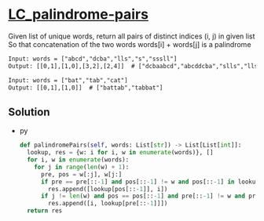 # [LC_palindrome-pairs](https://leetcode.com/problems/palindrome-pairs)

Given list of unique words, return all pairs of distinct indices (i, j) in given list
So that concatenation of the two words words[i] + words[j] is a palindrome

```txt
Input: words = ["abcd","dcba","lls","s","sssll"]
Output: [[0,1],[1,0],[3,2],[2,4]]  # ["dcbaabcd","abcddcba","slls","llssssll"]

Input: words = ["bat","tab","cat"]
Output: [[0,1],[1,0]]  # ["battab","tabbat"]
```

## Solution

* py

  ```py
  def palindromePairs(self, words: List[str]) -> List[List[int]]:
    lookup, res = {w: i for i, w in enumerate(words)}, []
    for i, w in enumerate(words):
      for j in range(len(w) + 1):
        pre, pos = w[:j], w[j:]
        if pre == pre[::-1] and pos[::-1] != w and pos[::-1] in lookup:
          res.append([lookup[pos[::-1]], i])
        if j != len(w) and pos == pos[::-1] and pre[::-1] != w and pre[::-1] in lookup:
          res.append([i, lookup[pre[::-1]]])
    return res
  ```
